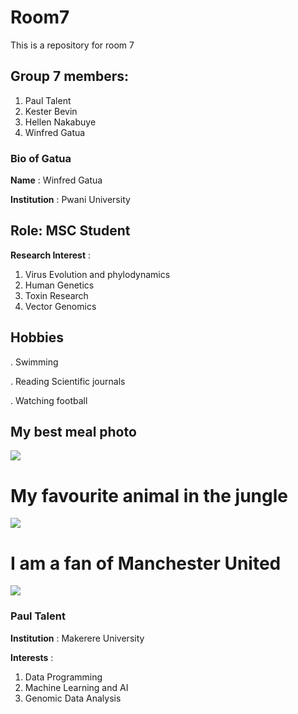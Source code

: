 # Room7

This is a repository for room 7

## Group 7 members:

1. Paul Talent
2. Kester Bevin 
3. Hellen Nakabuye
4. Winfred Gatua




 ### Bio of Gatua
 
 **Name** : Winfred Gatua
 
 __Institution__ : Pwani University
 
 ## Role: MSC Student
 
 **Research Interest** : 
 
 1. Virus Evolution and phylodynamics
 2. Human Genetics
 3. Toxin Research
 3. Vector Genomics
 
 
## Hobbies
 . Swimming
 
 . Reading Scientific journals
 
 . Watching football
 
## My best meal photo
![](https://external-content.duckduckgo.com/iu/?u=https%3A%2F%2F1.bp.blogspot.com%2F-KPDM1WX_czk%2FWh6ytecRkFI%2FAAAAAAAALxo%2Fjk4svc50UnAsV5CcUTmMJWlthnSPCGVuwCLcBGAs%2Fs1600%2FSwahili-food2.jpg&f=1&nofb=1)

# My favourite animal in the jungle
![](https://image.shutterstock.com/image-vector/snake-illustration-600w-353435321.jpg)

# I am a fan of Manchester United
![](https://external-content.duckduckgo.com/iu/?u=http%3A%2F%2Fi.ebayimg.com%2Fimages%2Fi%2F142041606551-0-1%2Fs-l1000.jpg&f=1&nofb=1)


### Paul Talent
 
 __Institution__ : Makerere University
 
 **Interests** : 
 
 1. Data Programming
 2. Machine Learning and AI
 3. Genomic Data Analysis

 
